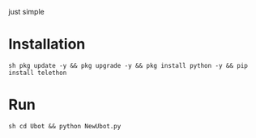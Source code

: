 just simple
# Installation
```sh pkg update -y && pkg upgrade -y && pkg install python -y && pip install telethon```

# Run
```sh cd Ubot && python NewUbot.py```
